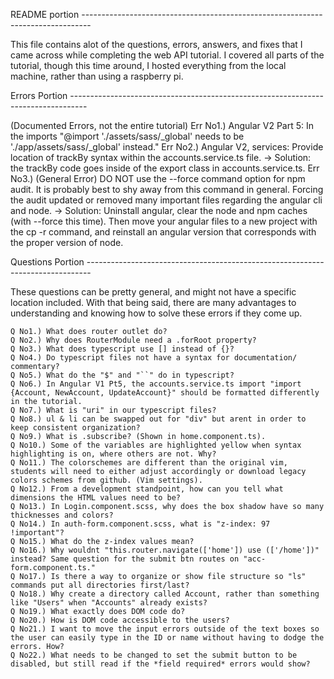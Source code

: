 README portion --------------------------------------------------------------------------------
    
This file contains alot of the questions, errors, answers, and fixes that I came across while completing the web API tutorial. I covered all parts of the tutorial, though this time around, I hosted everything from the local machine, rather than using a raspberry pi. 

Errors Portion ----------------------------------------------------------------------------------

(Documented Errors, not the entire tutorial)
    Err No1.) Angular V2 Part 5: In the imports "@import './assets/sass/_global' needs to be './app/assets/sass/_global' instead."
    Err No2.) Angular V2, services:  Provide location of trackBy syntax within the accounts.service.ts file.
    -> Solution: the trackBy code goes inside of the export class in accounts.service.ts.
    Err No3.) (General Error) DO NOT use the --force command option for npm audit. It is probably best to shy away from this command in general. Forcing the audit updated or removed many important files regarding the angular cli and node. 
    -> Solution: Uninstall angular, clear the node and npm caches (with --force this time). Then move your angular files to a new project with the cp -r command, and reinstall an angular version that corresponds with the proper version of node. 


Questions Portion -------------------------------------------------------------------------------

These questions can be pretty general, and might not have a specific location included. With that being said, there are many advantages to understanding and knowing how to solve these errors if they come up. 

    Q No1.) What does router outlet do?
    Q No2.) Why does RouterModule need a .forRoot property?
    Q No3.) What does typescript use [] instead of {}?
    Q No4.) Do typescript files not have a syntax for documentation/ commentary?
    Q No5.) What do the "$" and "``" do in typescript?
    Q No6.) In Angular V1 Pt5, the accounts.service.ts import "import {Account, NewAccount, UpdateAccount}" should be formatted differently in the tutorial. 
    Q No7.) What is "uri" in our typescript files?
    Q No8.) ul & li can be swapped out for "div" but arent in order to keep consistent organization?
    Q No9.) What is .subscribe? (Shown in home.component.ts).
    Q No10.) Some of the variables are highlighted yellow when syntax highlighting is on, where others are not. Why?
    Q No11.) The colorschemes are different than the original vim, students will need to either adjust accordingly or download legacy colors schemes from github. (Vim settings).
    Q No12.) From a development standpoint, how can you tell what dimensions the HTML values need to be? 
    Q No13.) In Login.component.scss, why does the box shadow have so many thicknesses and colors?
    Q No14.) In auth-form.component.scss, what is "z-index: 97 !important"?
    Q No15.) What do the z-index values mean?
    Q No16.) Why wouldnt "this.router.navigate(['home']) use (['/home'])" instead? Same question for the submit btn routes on "acc-form.component.ts."
    Q No17.) Is there a way to organize or show file structure so "ls" commands put all directories first/last?
    Q No18.) Why create a directory called Account, rather than something like "Users" when "Accounts" already exists?
    Q No19.) What exactly does DOM code do?
    Q No20.) How is DOM code accessible to the users?    
    Q No21.) I want to move the input errors outside of the text boxes so the user can easily type in the ID or name without having to dodge the errors. How?
    Q No22.) What needs to be changed to set the submit button to be disabled, but still read if the *field required* errors would show?
